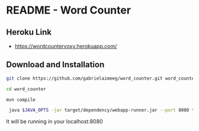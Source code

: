 # README - Word Counter

## Heroku Link
- https://wordcountervoxy.herokuapp.com/


## Download and Installation

```sh
git clone https://github.com/gabrielaimeeg/word_counter.git word_counter
```

```sh
cd word_counter
```

```sh
mvn compile
```

```sh
 java $JAVA_OPTS -jar target/dependency/webapp-runner.jar --port 8080 target/*.war
```
It will be running in your localhost:8080
